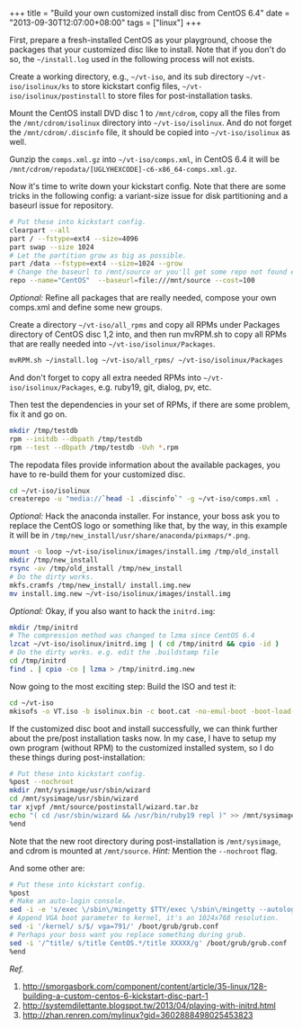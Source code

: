 +++
title = "Build your own customized install disc from CentOS 6.4"
date = "2013-09-30T12:07:00+08:00"
tags = ["linux"]
+++

First, prepare a fresh-installed CentOS as your playground, choose the packages
that your customized disc like to install. Note that if you don't do so, the
`~/install.log` used in the following process will not exists.

<!--more-->

Create a working directory, e.g., `~/vt-iso`, and its sub directory
`~/vt-iso/isolinux/ks` to store kickstart config files,
`~/vt-iso/isolinux/postinstall` to store files for post-installation tasks.

Mount the CentOS install DVD disc 1 to `/mnt/cdrom`, copy all the files from
the `/mnt/cdrom/isolinux` directory into `~/vt-iso/isolinux`. And do not forget
the `/mnt/cdrom/.discinfo` file, it should be copied into `~/vt-iso/isolinux`
as well.

Gunzip the `comps.xml.gz` into `~/vt-iso/comps.xml`, in CentOS 6.4 it will be
`/mnt/cdrom/repodata/[UGLYHEXCODE]-c6-x86_64-comps.xml.gz`.

Now it's time to write down your kickstart config. Note that there are some
tricks in the following config: a variant-size issue for disk partitioning and
a baseurl issue for repository.

```bash
# Put these into kickstart config.
clearpart --all
part / --fstype=ext4 --size=4096
part swap --size 1024
# Let the partition grow as big as possible.
part /data --fstype=ext4 --size=1024 --grow
# Change the baseurl to /mnt/source or you'll get some repo not found error.
repo --name="CentOS"  --baseurl=file:///mnt/source --cost=100
```

*Optional:* Refine all packages that are really needed, compose your own
comps.xml and define some new groups.

Create a directory `~/vt-iso/all_rpms` and copy all RPMs under Packages
directory of CentOS disc 1,2 into, and then run mvRPM.sh to copy all RPMs that
are really needed into `~/vt-iso/isolinux/Packages`.

```bash
mvRPM.sh ~/install.log ~/vt-iso/all_rpms/ ~/vt-iso/isolinux/Packages
```

And don't forget to copy all extra needed RPMs into
`~/vt-iso/isolinux/Packages`, e.g. ruby19, git, dialog, pv, etc.

Then test the dependencies in your set of RPMs, if there are some problem, fix
it and go on.

```bash
mkdir /tmp/testdb
rpm --initdb --dbpath /tmp/testdb
rpm --test --dbpath /tmp/testdb -Uvh *.rpm
```

The repodata files provide information about the available packages, you have
to re-build them for your customized disc.

```bash
cd ~/vt-iso/isolinux
createrepo -u "media://`head -1 .discinfo`" -g ~/vt-iso/comps.xml .
```

*Optional:* Hack the anaconda installer. For instance, your boss ask you to
replace the CentOS logo or something like that, by the way, in this example it
will be in `/tmp/new_install/usr/share/anaconda/pixmaps/*.png`.

```bash
mount -o loop ~/vt-iso/isolinux/images/install.img /tmp/old_install
mkdir /tmp/new_install
rsync -av /tmp/old_install /tmp/new_install
# Do the dirty works.
mkfs.cramfs /tmp/new_install/ install.img.new
mv install.img.new ~/vt-iso/isolinux/images/install.img
```

*Optional:* Okay, if you also want to hack the `initrd.img`:
```bash
mkdir /tmp/initrd
# The compression method was changed to lzma since CentOS 6.4
lzcat ~/vt-iso/isolinux/initrd.img | ( cd /tmp/initrd && cpio -id )
# Do the dirty works. e.g. edit the .buildstamp file
cd /tmp/initrd
find . | cpio -co | lzma > /tmp/initrd.img.new
```

Now going to the most exciting step: Build the ISO and test it:
```bash
cd ~/vt-iso
mkisofs -o VT.iso -b isolinux.bin -c boot.cat -no-emul-boot -boot-load-size 4 -boot-info-table -R -J -v -T isolinux/
```

If the customized disc boot and install successfully, we can think further
about the pre/post installation tasks now. In my case, I have to setup my own
program (without RPM) to the customized installed system, so I do these things
during post-installation:

```bash
# Put these into kickstart config.
%post --nochroot
mkdir /mnt/sysimage/usr/sbin/wizard
cd /mnt/sysimage/usr/sbin/wizard
tar xjvpf /mnt/source/postinstall/wizard.tar.bz
echo "( cd /usr/sbin/wizard && /usr/bin/ruby19 repl )" >> /mnt/sysimage/root/.bashrc
%end
```
Note that the new root directory during post-installation is `/mnt/sysimage`,
and cdrom is mounted at `/mnt/source`. *Hint:* Mention the `--nochroot` flag.

And some other are:
```bash
# Put these into kickstart config.
%post
# Make an auto-login console.
sed -i -e 's/exec \/sbin\/mingetty $TTY/exec \/sbin\/mingetty --autologin root $TTY/g' /etc/init/tty.conf
# Append VGA boot parameter to kernel, it's an 1024x768 resolution.
sed -i '/kernel/ s/$/ vga=791/' /boot/grub/grub.conf
# Perhaps your boss want you replace something during grub.
sed -i '/^title/ s/title CentOS.*/title XXXXX/g' /boot/grub/grub.conf
%end
```

*Ref.*
1) http://smorgasbork.com/component/content/article/35-linux/128-building-a-custom-centos-6-kickstart-disc-part-1
2) http://systemdilettante.blogspot.tw/2013/04/playing-with-initrd.html
3) http://zhan.renren.com/mylinux?gid=3602888498025453823
